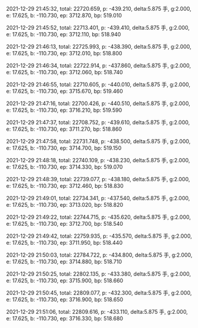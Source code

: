 2021-12-29 21:45:32, total: 22720.659, p: -439.210, delta:5.875 手, g:2.000, e: 17.625, b: -110.730, ep: 3712.870, bp: 519.010

2021-12-29 21:45:52, total: 22713.401, p: -439.410, delta:5.875 手, g:2.000, e: 17.625, b: -110.730, ep: 3712.110, bp: 518.940

2021-12-29 21:46:13, total: 22725.993, p: -438.390, delta:5.875 手, g:2.000, e: 17.625, b: -110.730, ep: 3712.010, bp: 518.800

2021-12-29 21:46:34, total: 22722.914, p: -437.860, delta:5.875 手, g:2.000, e: 17.625, b: -110.730, ep: 3712.060, bp: 518.740

2021-12-29 21:46:55, total: 22710.605, p: -440.010, delta:5.875 手, g:2.000, e: 17.625, b: -110.730, ep: 3715.670, bp: 519.460

2021-12-29 21:47:16, total: 22700.426, p: -440.510, delta:5.875 手, g:2.000, e: 17.625, b: -110.730, ep: 3716.210, bp: 519.590

2021-12-29 21:47:37, total: 22708.752, p: -439.610, delta:5.875 手, g:2.000, e: 17.625, b: -110.730, ep: 3711.270, bp: 518.860

2021-12-29 21:47:58, total: 22731.748, p: -438.500, delta:5.875 手, g:2.000, e: 17.625, b: -110.730, ep: 3714.700, bp: 519.150

2021-12-29 21:48:18, total: 22740.109, p: -438.230, delta:5.875 手, g:2.000, e: 17.625, b: -110.730, ep: 3714.330, bp: 519.070

2021-12-29 21:48:39, total: 22739.077, p: -438.180, delta:5.875 手, g:2.000, e: 17.625, b: -110.730, ep: 3712.460, bp: 518.830

2021-12-29 21:49:01, total: 22734.341, p: -437.540, delta:5.875 手, g:2.000, e: 17.625, b: -110.730, ep: 3713.020, bp: 518.820

2021-12-29 21:49:22, total: 22744.715, p: -435.620, delta:5.875 手, g:2.000, e: 17.625, b: -110.730, ep: 3712.700, bp: 518.540

2021-12-29 21:49:42, total: 22759.935, p: -435.570, delta:5.875 手, g:2.000, e: 17.625, b: -110.730, ep: 3711.950, bp: 518.440

2021-12-29 21:50:03, total: 22784.722, p: -434.800, delta:5.875 手, g:2.000, e: 17.625, b: -110.730, ep: 3714.880, bp: 518.710

2021-12-29 21:50:25, total: 22802.135, p: -433.380, delta:5.875 手, g:2.000, e: 17.625, b: -110.730, ep: 3715.900, bp: 518.660

2021-12-29 21:50:45, total: 22809.077, p: -432.300, delta:5.875 手, g:2.000, e: 17.625, b: -110.730, ep: 3716.900, bp: 518.650

2021-12-29 21:51:06, total: 22809.616, p: -433.110, delta:5.875 手, g:2.000, e: 17.625, b: -110.730, ep: 3716.330, bp: 518.680